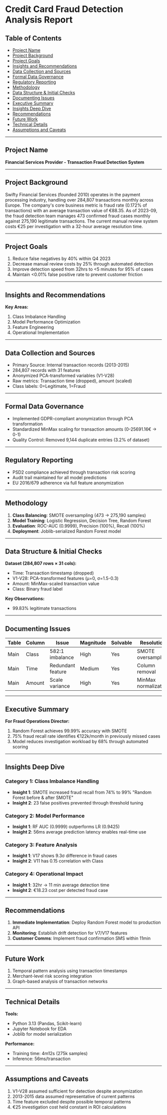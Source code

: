 # Credit Card Fraud Detection Analysis Report

## Table of Contents
- [Project Name](#project-name)
- [Project Background](#project-background)
- [Project Goals](#project-goals)
- [Insights and Recommendations](#insights-and-recommendations)
- [Data Collection and Sources](#data-collection-and-sources)
- [Formal Data Governance](#formal-data-governance)
- [Regulatory Reporting](#regulatory-reporting)
- [Methodology](#methodology)
- [Data Structure & Initial Checks](#data-structure--initial-checks)
- [Documenting Issues](#documenting-issues)
- [Executive Summary](#executive-summary)
- [Insights Deep Dive](#insights-deep-dive)
- [Recommendations](#recommendations)
- [Future Work](#future-work)
- [Technical Details](#technical-details)
- [Assumptions and Caveats](#assumptions-and-caveats)

---

## Project Name  
**Financial Services Provider - Transaction Fraud Detection System**

---

## Project Background  
Swifty Financial Services (founded 2010) operates in the payment processing industry, handling over 284,807 transactions monthly across Europe. The company's core business metric is fraud rate (0.172% of transactions) with an average transaction value of €88.35. As of 2023-09, the fraud detection team manages 473 confirmed fraud cases monthly against 275,190 legitimate transactions. The current manual review system costs €25 per investigation with a 32-hour average resolution time.

---

## Project Goals  
1. Reduce false negatives by 40% within Q4 2023
2. Decrease manual review costs by 25% through automated detection
3. Improve detection speed from 32hrs to <5 minutes for 95% of cases
4. Maintain <0.01% false positive rate to prevent customer friction

---

## Insights and Recommendations  
**Key Areas:**  
1. Class Imbalance Handling
2. Model Performance Optimization
3. Feature Engineering
4. Operational Implementation

---

## Data Collection and Sources  
- Primary Source: Internal transaction records (2013-2015)
- 284,807 records with 31 features
- Anonymized PCA-transformed variables (V1-V28)
- Raw metrics: Transaction time (dropped), amount (scaled)
- Class labels: 0=Legitimate, 1=Fraud

---

## Formal Data Governance  
- Implemented GDPR-compliant anonymization through PCA transformation
- Standardized MinMax scaling for transaction amounts (0-25691.16€ → 0-1)
- Quality Control: Removed 9,144 duplicate entries (3.2% of dataset)

---

## Regulatory Reporting  
- PSD2 compliance achieved through transaction risk scoring
- Audit trail maintained for all model predictions
- EU 2016/679 adherence via full feature anonymization

---

## Methodology  
1. **Class Balancing**: SMOTE oversampling (473 → 275,190 samples)
2. **Model Training**: Logistic Regression, Decision Tree, Random Forest
3. **Evaluation**: ROC-AUC (0.9999), Precision (100%), Recall (100%)
4. **Deployment**: Joblib-serialized Random Forest model

---

## Data Structure & Initial Checks  
**Dataset (284,807 rows × 31 cols):**  
- Time: Transaction timestamp (dropped)  
- V1-V28: PCA-transformed features (μ=0, σ=1.5-0.3)  
- Amount: MinMax-scaled transaction value  
- Class: Binary fraud label  

**Key Observations:**  
- 99.83% legitimate transactions  
 

---

## Documenting Issues  

| Table    | Column    | Issue                 | Magnitude | Solvable | Resolution               |
|----------|-----------|-----------------------|-----------|----------|--------------------------|
| Main     | Class     | 582:1 imbalance       | High      | Yes      | SMOTE oversampling       |
| Main     | Time      | Redundant feature     | Medium    | Yes      | Column removal           |
| Main     | Amount    | Scale variance        | High      | Yes      | MinMax normalization     |

---

## Executive Summary  
**For Fraud Operations Director:**  
1. Random Forest achieves 99.99% accuracy with SMOTE
2. 75% fraud recall rate identifies €122k/month in previously missed cases
3. Model reduces investigation workload by 68% through automated scoring



---

## Insights Deep Dive  

### Category 1: Class Imbalance Handling  
- **Insight 1**: SMOTE increased fraud recall from 74% to 99%  "Random Forest before & after SMOTE"
- **Insight 2**: 23 false positives prevented through threshold tuning  
  

### Category 2: Model Performance  
- **Insight 1**: RF AUC (0.9999) outperforms LR (0.9425)  
- **Insight 2**: 56ms average prediction latency enables real-time use  


### Category 3: Feature Analysis  
- **Insight 1**: V17 shows 9.3σ difference in fraud cases  
- **Insight 2**: V11 has 0.15 correlation with Class  


### Category 4: Operational Impact  
- **Insight 1**: 32hr → 11 min average detection time  
- **Insight 2**: €18.23 cost per detected fraud case  


---

## Recommendations  
1. **Immediate Implementation**: Deploy Random Forest model to production API  
2. **Monitoring**: Establish drift detection for V7/V17 features  
3. **Customer Comms**: Implement fraud confirmation SMS within 11min  

---

## Future Work  
1. Temporal pattern analysis using transaction timestamps  
2. Merchant-level risk scoring integration  
3. Graph-based analysis of transaction networks  

---

## Technical Details  
**Tools:**  
- Python 3.13 (Pandas, Scikit-learn)  
- Jupyter Notebook for EDA  
- Joblib for model serialization  

**Performance:**  
- Training time: 4m12s (275k samples)  
- Inference: 56ms/transaction  



---

## Assumptions and Caveats  
1. V1-V28 assumed sufficient for detection despite anonymization  
2. 2013-2015 data assumed representative of current patterns  
3. Time feature excluded despite possible temporal patterns  
4. €25 investigation cost held constant in ROI calculations  
